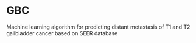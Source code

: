 # GBC
Machine learning algorithm for predicting distant metastasis of T1 and T2 gallbladder cancer based on SEER database
